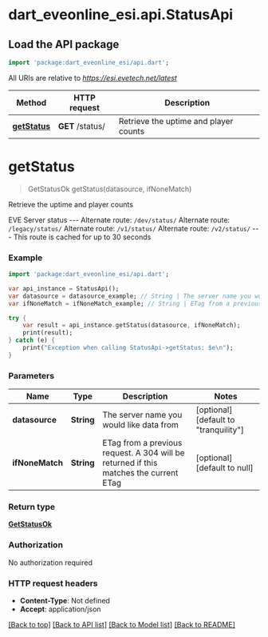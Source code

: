 # dart_eveonline_esi.api.StatusApi

## Load the API package
```dart
import 'package:dart_eveonline_esi/api.dart';
```

All URIs are relative to *https://esi.evetech.net/latest*

Method | HTTP request | Description
------------- | ------------- | -------------
[**getStatus**](StatusApi.md#getStatus) | **GET** /status/ | Retrieve the uptime and player counts


# **getStatus**
> GetStatusOk getStatus(datasource, ifNoneMatch)

Retrieve the uptime and player counts

EVE Server status  --- Alternate route: `/dev/status/`  Alternate route: `/legacy/status/`  Alternate route: `/v1/status/`  Alternate route: `/v2/status/`  --- This route is cached for up to 30 seconds

### Example 
```dart
import 'package:dart_eveonline_esi/api.dart';

var api_instance = StatusApi();
var datasource = datasource_example; // String | The server name you would like data from
var ifNoneMatch = ifNoneMatch_example; // String | ETag from a previous request. A 304 will be returned if this matches the current ETag

try { 
    var result = api_instance.getStatus(datasource, ifNoneMatch);
    print(result);
} catch (e) {
    print("Exception when calling StatusApi->getStatus: $e\n");
}
```

### Parameters

Name | Type | Description  | Notes
------------- | ------------- | ------------- | -------------
 **datasource** | **String**| The server name you would like data from | [optional] [default to &quot;tranquility&quot;]
 **ifNoneMatch** | **String**| ETag from a previous request. A 304 will be returned if this matches the current ETag | [optional] [default to null]

### Return type

[**GetStatusOk**](GetStatusOk.md)

### Authorization

No authorization required

### HTTP request headers

 - **Content-Type**: Not defined
 - **Accept**: application/json

[[Back to top]](#) [[Back to API list]](../README.md#documentation-for-api-endpoints) [[Back to Model list]](../README.md#documentation-for-models) [[Back to README]](../README.md)

